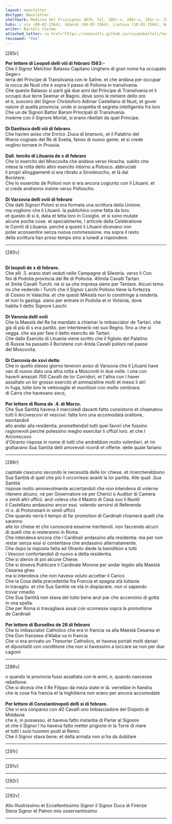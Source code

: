 ```yaml
---
layout: newsletter
doctype: Newsletter
shelfmark: Mediceo del Principato 3079, fol. 285r-v, 286r-v, 291r-v, 292r-v
hubs: L`viv (08-02-1564), Gdansk (08-02-1564), Lietuva (10-02-1564), Warszawa (18-02-1564), L`viv (10-02-1564), Warszawa (18-02-1564), Krakow (26-02-1564), Roma (04-03-1564), Bruxelles (26-02-1564), Istanbul (11-02-1564)
writer: Bartoli Cosimo
attached_letter: <a href="https://smansutti.github.io/cosimobartoli/texts/2976_050/">2976_050</a>
reviewed: "Yes"
---
```


[285r]  
  
  
<strong>Per lettere di Leopoli delli viii di febraro 1563:-</strong>  
Che il Signor Melchior Balasso Capitano Unghero di gran nome ha occupato Seger=  
terra del Principe di Transilvania con le Saline. et che andava per occupar  
la rocca de Nust che è sopra il passo di Pollonia in transilvania.  
Che questo Balasso si partì già due anni dal Principe di Transilvania et li  
occupò due terre Seemar et Bagno. dove sono le miniere dello oro  
et è, suocero del Signor Christoforo Adimar Castellano di Nust, et gover  
natore di quella provincia. onde si sospetta di segreta intelligentia fra loro  
Che un de Signori Battor Baroni Principali di Transilvania.  
insieme con il Signore Morlat, si erano ribellati da quel Principe.  
<br/><strong>Di Dantisco delli viii di febraro.</strong>  
Che havien aviso che Enrico .Duca di bransvic, et il Palatino del  
Rheno cognato del Re di Svetia, fanno di nuovo gente. et si crede  
voglino tornare in Prussia.  
<br/><strong>Dall. tercito di Lituania de x di febraro</strong>  
Che lo esercito del Moscovita che andava verso Hoscha. subito che  
intese la rotta dello altro esercito intorno a Polosco. abbruciati  
li propii alloggiamenti si era ritirato a Smolenzcho, et là dal  
Boristere.  
Che lo essercito de Polloni non si era ancora cogiunto con li Lituanii. et  
si crede andranno insime verso Polloscho.  
<br/><strong>Di Varzovia delli xviii di febraro</strong>  
Che dalli Signori Poloni si era formata una scrittura della Unione.  
ma vogliono che li Lituanii. la publichino come fatta da loro.  
et questo dì si è, data et letta loro in Cosiglio. et si sono mutate  
alcune poche cose. et specialmente, l articole della Celebratione  
le Comiti di Lituania. perché a questi li Lituanii dicevano non  
poter aconsentire senza nuova commessione. ma sopra il resto  
della scrittura han preso tempo sino a lunedì a rispondere.  
  
---  

[285v]  
  
  
<br/><strong>Di leopoli de x di febraro.</strong>  
Che alli .3. erano stati veduti nelle Campagne di Silestria. verso li Con  
fini di Podolia provincia del Re di Pollonia. 40mila Cavalli Tartari.  
et 3mila Cavalli Turchi. nè si sa che impresa sieno per Tentare. Alcuni temo  
no che vedendo i Turchi che il Signor Larchi Pollono tiene la fortezza  
di Cosino in Valachia. et che questi MAestà non lo constringe a renderla.  
et non lo gastiga. siano per entrare in Podolia et in Volsinia, dove  
habita il detto Signore Laschi  
<br/><strong>Di Varonia delli xviii</strong>  
Che la Maestà del Re ha mandato a chiamar lo imbasciator de Tartari. che  
già di più dì s era partito. per intertenerlo nel suo Regno. fino a che si  
vegga. che sia per fare il detto esercito de Tartari.  
Che dallo Esercito di Lituania viene scritto che il figliolo del Palatino  
di Russia ha passato il Boristene con 4mila Cavalli polloni nel paese  
del Moscovita.  
<br/><strong>Di Carcovia de xxvi detto</strong>  
Che in quello stesso giorno tenevon aviso di Varsovia che li Lituanii have  
van di nuovo dato una altra rotta a Moscoviti in due volte. l una con  
haverli amazati 700 Cavalli de lor Corridori, et l'altra con l haver  
assaltato un lor grosso esercito et ammazatine molti et messi li alri  
in fuga, tolte loro le vettovaglie et munitioni con molte centinara  
di Carra che havevano seco,  
<br/><strong>Per lettere di Roma de .4. di Marzo.</strong>  
Che Sua Santità haveva il mercoledì davanti fatto consistorio et chiamatovi  
tutti li Arcivescovi et vescovi: fatta loro una accomodata oratione, esortandoli  
allo andar alla residentia. promettendoli tutti quei favori che fussino  
ragionevoli perché potessino meglio esercitar li offizii loro. et che l Arcivescovo  
d'Otranto rispose in nome di tutti che andrebbon molto volentieri. et rin  
gratiavano Sua Santità delli amorevoli ricordi et offerte. delle quale fariano  
  
---  

[286r]  
  
  
capitale ciascuno secondo le necessità delle lor chiese. et ricercherebbono  
Sua Santità di quel che più li occorressi avanti la lor partita. Alle quali .Sua Santità  
rispose molto amorevolmente accertandoli che non intendeva di volerne  
ritenere alcuno, nè per Governatore nè per Cherici o Auditor di Camera  
o simili altri ufficii. anzi voleva che il Mastro di Casa suo li Nuntii  
il Castellano andassino ancor essi. volendo servirsi di Referenda  
rii o. di Protonotarii in simili ufficii  
Che quando verrà il tempo di far promotion di Cardinali chiamerà quelli che saranno  
alle lor chiese et che conoscerà esserne meritevoli. non faccendo alcuni  
di quelli che si resteranno in Roma.  
Che intendeva ancora che i Cardinali andassino alla residentia. ma per non  
restar senza essi si contentava che andassino alternatamente.  
Che dopo la risposta fatta ad Otranto diede la benidition a tutti  
i Vescovi confortandoli di nuovo a detta residentia.  
Che si dieron di poi alcune Chiese.  
Che si doveva Publicare il Cardinale Morone per andar legato alla Maestà Cesarea ghes  
ma si intendeva che non haveva voluto accettar il Carico  
Che la Cosa della precedentia fra Francia et spagna stà tuttavia  
in travaglio. et che Sua Santità ne stà in dispiacere. non vi sapendo  
trovar rimedio  
Che Sua Santità non stava del tutto bene anzi par che accennino di gotta  
in una spalla.  
Che per Roma si travagliava assai con scomesse sopra la promotione  
de Cardinali  
<br/><strong>Per lettere di Burselles de 26 di febraro</strong>  
Che lo imbasciator Catholico che era in francia va alla Maestà Cesarea et  
Che Don franzese d'Alaba va in francia  
Che vi era arrivato un Thesorier Catholico, et haveva portati molti danari  
et dipositatili con conditione che non si havessino a toccare se non per due cagioni  
  
---  

[286v]  
  
  
o quando la provincia fussi assaltata con le armi, o, quando nascesse  
rebellione.  
Che si diceva che il Re Filippo da meza state in là. verrebbe in fiandra  
che le cose fra francia et la Inghilterra non erano per ancora accomodate  
<br/><strong>Per lettere di Constantinopoli delli xi di febraro.</strong>  
Che vi era conparso con 40 Cavalli uno Imbasciadore del Dispoto di Moldavia  
che è, in possesso, et haveva fatto instantia di Parlar al Signore  
et che il Signor l ho haveva fatto metter prigione in la Torre di mare  
et tutti i suoi huomini posti al Remo.  
Che il Signor stava bene. et della armata non si ha da dubitare  
  
---  

[291r]  
  
  
  
---  

[291v]  
  
  
  
---  

[292r]  
  
  
  
---  

[292v]  
  
  
Allo Illustrissimo et Eccellentissimo Signor il Signor Duca di Firenze  
Siena Signor et Patron mio osservantissimo  
  
---  

